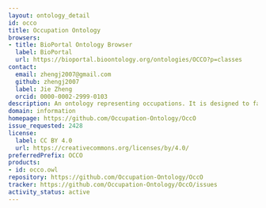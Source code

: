 ```yaml
---
layout: ontology_detail
id: occo
title: Occupation Ontology
browsers:
- title: BioPortal Ontology Browser
  label: BioPortal
  url: https://bioportal.bioontology.org/ontologies/OCCO?p=classes
contact:
  email: zhengj2007@gmail.com
  github: zhengj2007
  label: Jie Zheng
  orcid: 0000-0002-2999-0103
description: An ontology representing occupations. It is designed to facilitate harmonization of existing occupation standards, such as the US Bureau of Labor Statistics Standard Occupational Classification (US SOC), the International Standard Classification of Occupations (ISCO), the UK National Statistics Standard Occupational Classification (UK SOC), and the European Skills, Competences, Qualifications and Occupations (ESCO) of the European Union.
domain: information
homepage: https://github.com/Occupation-Ontology/OccO
issue_requested: 2428
license:
  label: CC BY 4.0
  url: https://creativecommons.org/licenses/by/4.0/
preferredPrefix: OCCO
products:
- id: occo.owl
repository: https://github.com/Occupation-Ontology/OccO
tracker: https://github.com/Occupation-Ontology/OccO/issues
activity_status: active
---
```

